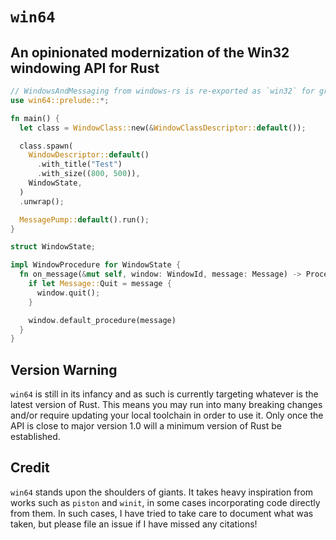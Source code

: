 # `win64`

## An opinionated modernization of the Win32 windowing API for Rust

```rust
// WindowsAndMessaging from windows-rs is re-exported as `win32` for grabbing any unimplemented flags
use win64::prelude::*;

fn main() {
  let class = WindowClass::new(&WindowClassDescriptor::default());

  class.spawn(
    WindowDescriptor::default()
      .with_title("Test")
      .with_size((800, 500)),
    WindowState,
  )
  .unwrap();

  MessagePump::default().run();
}

struct WindowState;

impl WindowProcedure for WindowState {
  fn on_message(&mut self, window: WindowId, message: Message) -> ProcedureResult {
    if let Message::Quit = message {
      window.quit();
    }

    window.default_procedure(message)
  }
}
```

## Version Warning

`win64` is still in its infancy and as such is currently targeting whatever is the latest version of Rust. This means you may run into many breaking changes and/or require updating your local toolchain in order to use it. Only once the API is close to major version 1.0 will a minimum version of Rust be established.

## Credit

`win64` stands upon the shoulders of giants. It takes heavy inspiration from works such as `piston` and `winit`, in some cases incorporating code directly from them. In such cases, I have tried to take care to document what was taken, but please file an issue if I have missed any citations!
